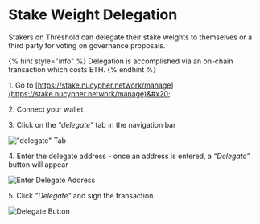 # Stake Weight Delegation

Stakers on Threshold can delegate their stake weights to themselves or a third party for voting on governance proposals.

{% hint style="info" %}
Delegation is accomplished via an on-chain transaction which costs ETH.
{% endhint %}

1. Go to [https://stake.nucypher.network/manage](https://stake.nucypher.network/manage)&#x20;

2\. Connect your wallet

3\. Click on the _"delegate"_ tab in the navigation bar

!["delegate" Tab](../../.gitbook/assets/gov-stake-delegate-tab.jpeg)

4\. Enter the delegate address - once an address is entered, a _“Delegate”_ button will appear

![Enter Delegate Address](../../.gitbook/assets/gov-stake-enter-delegate.jpeg)

5\. Click _"Delegate"_ and sign the transaction.

![Delegate Button](../../.gitbook/assets/gov-stake-delegate.jpeg)
